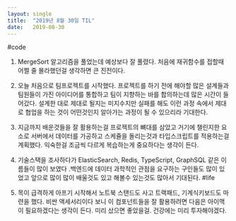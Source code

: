```yaml
---
layout:	single
title:	"2019년 8월 30일 TIL"
date:	2019-08-30
---
```


  #code

1. MergeSort 알고리즘을 풀었는데 예상보다 잘 풀렸다. 처음에 재귀함수를 접할때 어쩔 줄 몰라했던걸 생각하면 큰 진전이다.
2. 오늘 처음으로 팀프로젝트를 시작했다. 프로젝트를 하기 전에 해야할 많은 설계들과 팀원들이 가진 아이디어를 통합하고 팀이 지향하는 바를 합의하는데 많은 시간이 들어갔다. 설계한 대로 제대로 될지는 미지수지만 실패를 해도 이런 과정 속에서 제대로 협업을 하는 것이 어떤것인지 알아가는 과정이 될 수 있으리라 기대한다.
3. 지금까지 배운것들을 잘 활용하는걸 프로젝트의 뼈대를 삼았고 거기에 챌린지한 요소로 서버에서 데이터를 가공하고 스케쥴을 돌리는것과 타입스크립트를 적용하는걸 계획했다. 익숙한걸 조금씩 다르게 복습하는게 중요하다는 생각이 든다.
4. 기술스택을 조사하다가 ElasticSearch, Redis, TypeScript, GraphSQL 같은 이름들이 많이 보였다 .백엔드에 데이터 과학적인 관점을 요구하는 구인들도 많이 있었고 앞으로 많이 많이 배울것도 있고 해볼수 있는것도 많아서 기대된다.
#life

1. 목이 급격하게 아프기 시작해서 노트북 스탠드도 사고 트랙패드, 기계식키보드도 마련을 했다. 비싼 액세서리이다 보니 이 컴포넌트들을 잘 활용하려면 다음은 아이맥이 필요하겠다는 생각이 든다. 미리 샀으면 좋았을걸. 건강에는 미리 투자해야겠다.
  